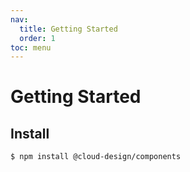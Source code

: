 ```yaml
---
nav:
  title: Getting Started
  order: 1
toc: menu
---
```


# Getting Started

## Install

```sh
$ npm install @cloud-design/components
```
